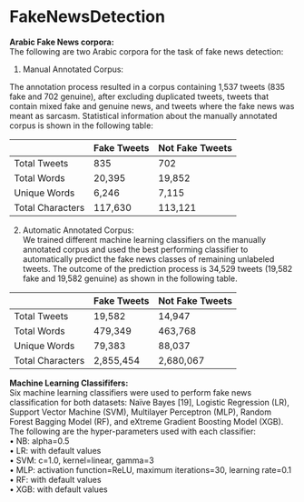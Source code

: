 # FakeNewsDetection

<b>Arabic Fake News corpora: </b></br>
The following are two Arabic corpora for the task of fake news detection:
1.	Manual Annotated Corpus: 

The annotation process resulted in a corpus containing 1,537 tweets (835 fake and 702 genuine), after excluding duplicated tweets, tweets that contain mixed fake and genuine news, and tweets where the fake news was meant as sarcasm. Statistical information about the manually annotated corpus is shown in the following table:</br>

| | Fake Tweets | Not Fake Tweets |
| --- | --- | --- |
| Total Tweets| 835 | 702 |
| Total Words | 20,395 | 19,852 |
| Unique Words| 6,246 | 7,115 |
| Total Characters| 117,630 | 113,121 |

2.	Automatic Annotated Corpus: </br>
We trained different machine learning classifiers on the manually annotated corpus and used the best performing classifier to automatically predict the fake news classes of remaining unlabeled tweets. The outcome of the prediction process is 34,529 tweets (19,582 fake and 19,582 genuine) as shown in the following table. </br>

| | Fake Tweets | Not Fake Tweets |
| --- | --- | --- |
| Total Tweets| 19,582 | 14,947 |
| Total Words | 479,349 | 463,768 |
| Unique Words| 79,383 | 88,037 |
| Total Characters| 2,855,454 | 2,680,067 |


<b> Machine Learning Classififers:</b></br>
Six machine learning classifiers were used to perform fake news classification for both datasets: Naïve Bayes [19], Logistic Regression (LR), Support Vector Machine (SVM), Multilayer Perceptron (MLP), Random Forest Bagging Model (RF), and eXtreme Gradient Boosting Model (XGB). The following are the hyper-parameters used with each classifier:</br>
•	NB: alpha=0.5</br>
•	LR: with default values</br>
•	SVM: c=1.0, kernel=linear, gamma=3</br>
•	MLP: activation function=ReLU, maximum iterations=30, learning rate=0.1</br>
•	RF: with default values</br>
•	XGB: with default values</br>
